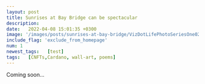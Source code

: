 ```yaml
---
layout: post
title: Sunrises at Bay Bridge can be spectacular 
description: 
date:   2022-04-08 15:01:35 +0300
image: '/images/posts/sunrises-at-bay-bridge/VizDotLifePhotoSeriesOne029_resized_25.jpg'
include_flag: 'exclude_from_homepage'
num: 1
newest_tags:   [test]
tags:   [CNFTs,Cardano, wall-art, poems]
---
```


Coming soon...
